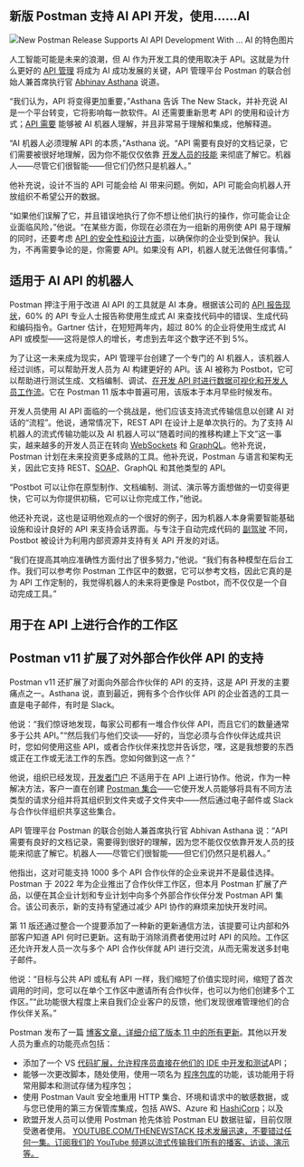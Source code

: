 ## 新版 Postman 支持 AI API 开发，使用……AI

![New Postman Release Supports AI API Development With … AI 的特色图片](https://cdn.thenewstack.io/media/2024/05/744d7ed9-email-3249062_1280-1024x573.png)

人工智能可能是未来的浪潮，但 AI 作为开发工具的使用取决于 API。这就是为什么更好的 [API 管理](https://thenewstack.io/what-will-be-the-api-management-trends-for-2024/) 将成为 AI 成功发展的关键，API 管理平台 Postman 的联合创始人兼首席执行官 [Abhinav Asthana](https://www.linkedin.com/in/abhinavasthana/) 说道。

“我们认为，API 将变得更加重要，”Asthana 告诉 The New Stack，并补充说 AI 是一个平台转变，它将影响每一款软件。AI 还需要重新思考 API 的使用和设计方式；[API 需要](https://thenewstack.io/a-favored-target-for-attackers-apis-need-more-than-the-security-basics/) 能够被 AI 机器人理解，并且非常易于理解和集成，他解释道。

“AI 机器人必须理解 API 的本质，”Asthana 说。“API 需要有良好的文档记录，它们需要被很好地理解，因为你不能仅仅依靠 [开发人员的技能](https://thenewstack.io/5-software-development-skills-ai-will-render-obsolete/) 来彻底了解它。机器人——尽管它们很智能——但它们仍然只是机器人。”

他补充说，设计不当的 API 可能会给 AI 带来问题。例如，API 可能会向机器人开放组织不希望公开的数据。

“如果他们误解了它，并且错误地执行了你不想让他们执行的操作，你可能会让企业面临风险，”他说。“在某些方面，你现在必须在为一组新的用例使 API 易于理解的同时，还要考虑 [API 的安全性和设计方面](https://thenewstack.io/how-to-design-scalable-saas-api-security/)，以确保你的企业受到保护。我认为，不再需要争论的是，你需要 API。如果没有 API，机器人就无法做任何事情。”

## 适用于 AI API 的机器人

Postman 押注于用于改进 AI API 的工具就是 AI 本身。根据该公司的 [API 报告现状](https://www.postman.com/state-of-api/)，60% 的 API 专业人士报告称使用生成式 AI 来查找代码中的错误、生成代码和编码指令。Gartner 估计，在短短两年内，超过 80% 的企业将使用生成式 AI API 或模型——这将是惊人的增长，考虑到去年这个数字还不到 5%。

为了让这一未来成为现实，API 管理平台创建了一个专门的 AI 机器人，该机器人经过训练，可以帮助开发人员为 AI 构建更好的 API。该 AI 被称为 Postbot，它可以帮助进行测试生成、文档编制、调试、[在开发 API 时进行数据可视化和开发人员工作流](https://thenewstack.io/hasura-visualizes-data-api-integration-into-a-supergraph/)。它在 Postman 11 版本中普遍可用，该版本于本月早些时候发布。

开发人员使用 AI API 面临的一个挑战是，他们应该支持流式传输信息以创建 AI 对话的“流程”。他说，通常情况下，REST API 在设计上是单次执行的。为了支持 AI 机器人的流式传输功能以及 AI 机器人可以“随着时间的推移构建上下文”这一事实，越来越多的开发人员正在转向 [WebSockets](https://thenewstack.io/the-challenge-of-scaling-websockets/) 和 [GraphQL](https://thenewstack.io/graphql-vs-rest-you-really-dont-have-to-choose/)。他补充说，Postman 计划在未来投资更多成熟的工具。他补充说，Postman 与语言和架构无关，因此它支持 REST、[SOAP](https://thenewstack.io/solo-io-adds-legacy-soap-integration-for-gloo-edge-1-8-release/)、GraphQL 和其他类型的 API。

“Postbot 可以让你在原型制作、文档编制、测试、演示等方面想做的一切变得更快，它可以为你提供初稿，它可以让你完成工作，”他说。

他还补充说，这也是证明他观点的一个很好的例子，因为机器人本身需要智能基础设施和设计良好的 API 来支持会话界面。与专注于自动完成代码的 [副驾驶](https://thenewstack.io/how-mobile-app-quality-can-be-improved-with-ai/) 不同，Postbot 被设计为利用内部资源并支持有关 API 开发的对话。

“我们在提高其响应准确性方面付出了很多努力，”他说。“我们有各种模型在后台工作。我们可以参考你 Postman 工作区中的数据，它可以参考文档，因此它真的是为 API 工作定制的，我觉得机器人的未来将更像是 Postbot，而不仅仅是一个自动完成工具。”

## 用于在 API 上进行合作的工作区
## Postman v11 扩展了对外部合作伙伴 API 的支持

Postman v11 还扩展了对面向外部合作伙伴的 API 的支持，这是 API 开发的主要痛点之一。Asthana 说，直到最近，拥有多个合作伙伴 API 的企业首选的工具一直是电子邮件，有时是 Slack。

他说：“我们惊讶地发现，每家公司都有一堆合作伙伴 API，而且它们的数量通常多于公共 API。”“然后我们与他们交谈——好的，当您必须与合作伙伴达成共识时，您如何使用这些 API，或者合作伙伴来找您并告诉您，嘿，这是我想要的东西或正在工作或无法工作的东西。您如何做到这一点？”

他说，组织已经发现，[开发者门户](https://thenewstack.io/using-a-developer-portal-for-api-management/) 不适用于在 API 上进行协作。他说，作为一种解决方法，客户一直在创建 [Postman 集合](https://learning.postman.com/docs/collections/collections-overview/)——它使开发人员能够将具有不同方法类型的请求分组并将其组织到文件夹或子文件夹中——然后通过电子邮件或 Slack 与合作伙伴组织共享这些集合。

API 管理平台 Postman 的联合创始人兼首席执行官 Abhivan Asthana 说：“API 需要有良好的文档记录，需要得到很好的理解，因为您不能仅仅依靠开发人员的技能来彻底了解它。机器人——尽管它们很智能——但它们仍然只是机器人。”

他指出，这对可能支持 1000 多个 API 合作伙伴的企业来说并不是最佳选择。Postman 于 2022 年为企业推出了合作伙伴工作区，但本月 Postman 扩展了产品，以便在其企业计划和专业计划中向多个外部合作伙伴分发 Postman API 集合。该公司表示，新的支持有望通过减少 API 协作的麻烦来加快开发时间。

第 11 版还通过整合一个提要添加了一种新的更新通信方法，该提要可让内部和外部客户知道 API 何时已更新。这有助于消除消费者使用过时 API 的风险。工作区还允许开发人员一次与多个 API 合作伙伴就 API 进行交流，从而无需发送多封电子邮件。

他说：“目标与公共 API 或私有 API 一样，我们缩短了价值实现时间，缩短了首次调用的时间，您可以在单个工作区中邀请所有合作伙伴，也可以为他们创建多个工作区。”“此功能很大程度上来自我们企业客户的反馈，他们发现很难管理他们的合作伙伴关系。”

Postman 发布了一篇 [博客文章，详细介绍了版本 11 中的所有更新](https://blog.postman.com/announcing-postman-v11/)。其他以开发人员为重点的功能亮点包括：

- 添加了一个 VS
[代码扩展，允许程序员直接在他们的 IDE 中开发和测试](https://thenewstack.io/developers-put-ai-bots-to-the-test-of-writing-code/)API；
- 能够一次更改脚本，随处使用，使用一项名为
[程序包库](https://learning.postman.com/docs/writing-scripts/package-library/)的功能，该功能用于将常用脚本和测试存储为程序包；
- 使用 Postman Vault 安全地重用 HTTP 集合、环境和请求中的敏感数据，或与您已使用的第三方保管库集成，包括 AWS、Azure 和
[HashiCorp](https://thenewstack.io/ibm-purchases-hashicorp-for-multicloud-it-automation/)；以及
- 欧盟开发人员可以使用 Postman 抢先体验 Postman EU 数据驻留，目前仅限受邀者使用。
[
YOUTUBE.COM/THENEWSTACK
技术发展迅速，不要错过任何一集。订阅我们的 YouTube
频道以流式传输我们所有的播客、访谈、演示等。
](https://youtube.com/thenewstack?sub_confirmation=1)